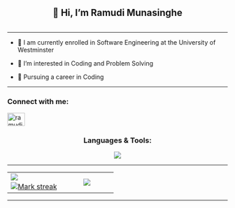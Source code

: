<h2 align="center">👋 Hi, I’m Ramudi Munasinghe</h2>
<p align="left"> <img src="https://komarev.com/ghpvc/?username=ramudi48&label=Profile%20views&color=1E3A8A&style=flat" alt="" /> </p>

---

- 🌱 I am currently enrolled in Software Engineering at the University of Westminster

- 👀 I’m interested in Coding and Problem Solving

- 🚀 Pursuing a career in Coding

---
<h3 align="left">Connect with me:</h3>
<p align="left">
<a href="https://linkedin.com/in/ramudimunasinghe" target="blank"><img align="center" src="https://raw.githubusercontent.com/rahuldkjain/github-profile-readme-generator/master/src/images/icons/Social/linked-in-alt.svg" alt="ramudi munasinghe" height="30" width="40" /></a>
</p>

<h3 align="center">Languages & Tools:</h3>
<p align="center">
<a href="https://skillicons.dev" target="_blank"><img class="item" src="https://skillicons.dev/icons?i=react,java,spring,html,css,js,nodejs,expressjs,mysql,flutter,dart,mongodb,git,py,php,figma,postman&theme=dark&perline=9"/</a> 
</p>

---

<table align="center">
  <tr border="none">
    <td width="50%" align="center">
      <img  align="left"  src="https://github-readme-stats.vercel.app/api?username=ramudi48&theme=tokyonight&show_icons=true&count_private=true&hide_border=false" />
      <br>
      <img  alt="Mark streak" src="https://github-readme-streak-stats.herokuapp.com/?user=ramudi48&theme=tokyonight&hide_border=false" /> 
    </td>
      
   <td width="50%" align="center">
    <img  align="center"  src="https://github-readme-stats.anuraghazra1.vercel.app/api/top-langs/?username=ramudi48&theme=tokyonight&hide_border=false&no-bg=true&no-frame=true&langs_count=5"/>
   </td>
  </tr>
</table>

---
